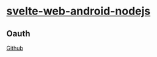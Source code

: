 # [svelte-web-android-nodejs](https://github.com/TeemuKoivisto/svelte-web-android-nodejs)

## Oauth

[Github](https://docs.github.com/en/apps/oauth-apps/building-oauth-apps/creating-an-oauth-app)
